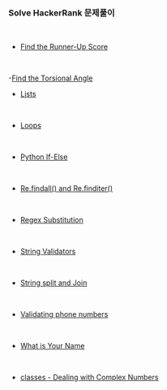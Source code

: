 ### Solve HackerRank  문제풀이   
<br>

- [Find the Runner-Up Score](https://github.com/heejung-gjt/Python-Algorithm/blob/master/HackerRank/Find%20the%20Runner-Up%20Score%20!.ipynb)
<br>

-[Find the Torsional Angle](https://github.com/heejung-gjt/Python-Algorithm/blob/master/HackerRank/Find%20the%20Torsional%20Angle.ipynb)
<br>

- [Lists](https://github.com/heejung-gjt/Python-Algorithm/blob/master/HackerRank/Lists.ipynb)
<br>

- [Loops](https://github.com/heejung-gjt/Python-Algorithm/blob/master/HackerRank/Loops.ipynb)
<br>

- [Python If-Else](https://github.com/heejung-gjt/Python-Algorithm/blob/master/HackerRank/Python%20If-Else.ipynb)
<br>

- [Re.findall() and Re.finditer()](https://github.com/heejung-gjt/Python-Algorithm/blob/master/HackerRank/Re.findall()%20and%20Re.finditer().ipynb)
<br>

- [Regex Substitution](https://github.com/heejung-gjt/Python-Algorithm/blob/master/HackerRank/Regex%20Substitution.ipynb)
<br>

- [String Validators](https://github.com/heejung-gjt/Python-Algorithm/blob/master/HackerRank/String%20Validators.ipynb)
<br>

- [String split and Join](https://github.com/heejung-gjt/Python-Algorithm/blob/master/HackerRank/String%20split%20and%20Join.ipynb)
<br>

- [Validating phone numbers](https://github.com/heejung-gjt/Python-Algorithm/blob/master/HackerRank/Validating%20phone%20numbers.ipynb)
<br>

- [What is Your Name](https://github.com/heejung-gjt/Python-Algorithm/blob/master/HackerRank/What%20is%20Your%20Name.ipynb)
<br>

- [classes - Dealing with Complex Numbers](https://github.com/heejung-gjt/Python-Algorithm/blob/master/HackerRank/classes%20-%20Dealing%20with%20Complex%20Numbers.ipynb)
<br>
